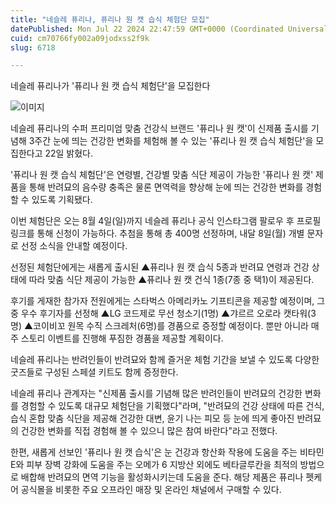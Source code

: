 ```yaml
---
title: "네슬레 퓨리나, 퓨리나 원 캣 습식 체험단 모집"
datePublished: Mon Jul 22 2024 22:47:59 GMT+0000 (Coordinated Universal Time)
cuid: cm70766fy002a09jodxss2f9k
slug: 6718

---
```



네슬레 퓨리나가 '퓨리나 원 캣 습식 체험단'을 모집한다

![이미지](https://cdn.hashnode.com/res/hashnode/image/upload/v1739261129978/03f7deb7-0f03-4eef-8f86-bacecf311397.jpeg)

네슬레 퓨리나의 수퍼 프리미엄 맞춤 건강식 브랜드 '퓨리나 원 캣'이 신제품 출시를 기념해 3주간 눈에 띄는 건강한 변화를 체험해 볼 수 있는 '퓨리나 원 캣 습식 체험단'을 모집한다고 22일 밝혔다.

'퓨리나 원 캣 습식 체험단'은 연령별, 건강별 맞춤 식단 제공이 가능한 '퓨리나 원 캣' 제품을 통해 반려묘의 음수량 충족은 물론 면역력을 향상해 눈에 띄는 건강한 변화를 경험할 수 있도록 기획됐다.

이번 체험단은 오는 8월 4일(일)까지 네슬레 퓨리나 공식 인스타그램 팔로우 후 프로필 링크를 통해 신청이 가능하다. 추첨을 통해 총 400명 선정하며, 내달 8일(월) 개별 문자로 선정 소식을 안내할 예정이다.

선정된 체험단에게는 새롭게 출시된 ▲퓨리나 원 캣 습식 5종과 반려묘 연령과 건강 상태에 따라 맞춤 식단 제공이 가능한 ▲퓨리나 원 캣 건식 1종(7종 중 택1)이 제공된다.

후기를 게재한 참가자 전원에게는 스타벅스 아메리카노 기프티콘을 제공할 예정이며, 그중 우수 후기자를 선정해 ▲LG 코드제로 무선 청소기(1명) ▲갸르르 오로라 캣타워(3명) ▲코이비꼬 원목 수직 스크레처(6명)를 경품으로 증정할 예정이다. 뿐만 아니라 매주 스토리 이벤트를 진행해 푸짐한 경품을 제공할 계획이다.

네슬레 퓨리나는 반려인들이 반려묘와 함께 즐거운 체험 기간을 보낼 수 있도록 다양한 굿즈들로 구성된 스페셜 키트도 함께 증정한다.

네슬레 퓨리나 관계자는 "신제품 출시를 기념해 많은 반려인들이 반려묘의 건강한 변화를 경험할 수 있도록 대규모 체험단을 기획했다"라며, "반려묘의 건강 상태에 따른 건식, 습식 혼합 맞춤 식단을 제공해 건강한 대변, 윤기 나는 피모 등 눈에 띄게 좋아진 반려묘의 건강한 변화를 직접 경험해 볼 수 있으니 많은 참여 바란다"라고 전했다.

한편, 새롭게 선보인 '퓨리나 원 캣 습식'은 눈 건강과 항산화 작용에 도움을 주는 비타민E와 피부 장벽 강화에 도움을 주는 오메가 6 지방산 외에도 베타글루칸을 최적의 방법으로 배합해 반려묘의 면역 기능을 활성화시키는데 도움을 준다. 해당 제품은 퓨리나 펫케어 공식몰을 비롯한 주요 오프라인 매장 및 온라인 채널에서 구매할 수 있다.